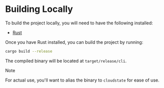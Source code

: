 # Building Locally

To build the project locally, you will need to have the following installed:

- [Rust](https://www.rust-lang.org/tools/install)

Once you have Rust installed, you can build the project by running:

```bash
cargo build --release
```

The compiled binary will be located at `target/release/cli`.

> [!NOTE]  
> For actual use, you'll want to alias the binary to `cloudstate` for ease of use.
